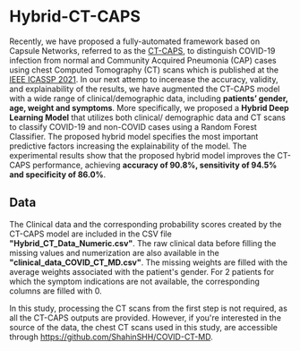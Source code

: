 # Hybrid-CT-CAPS

Recently, we have proposed a fully-automated framework
based on Capsule Networks, referred to as the <a href="https://github.com/ShahinSHH/CT-CAPS">CT-CAPS</a>, to distinguish
COVID-19 infection from normal and Community Acquired
Pneumonia (CAP) cases using chest Computed Tomography (CT)
scans which is published at the <a href="https://2021.ieeeicassp.org">IEEE ICASSP 2021</a>.
In our next attemp to incerease the accuracy, validity, and explainability of the results, we have augmented the CT-CAPS model with a wide range of clinical/demographic data, including <b>patients’ gender, age, weight and symptoms</b>. More specifically,
we proposed a <b>Hybrid Deep Learning Model</b> that utilizes both clinical/
demographic data and CT scans to classify COVID-19 and
non-COVID cases using a Random Forest Classifier. The proposed
hybrid model specifies the most important predictive factors increasing
the explainability of the model. The experimental results
show that the proposed hybrid model improves the CT-CAPS performance,
achieving <b>accuracy of 90.8%, sensitivity of 94.5% and
specificity of 86.0%</b>.

## Data
The Clinical data and the corresponding probability scores created by the CT-CAPS model are included in the CSV file <b>"Hybrid_CT_Data_Numeric.csv"</b>. The raw clinical data before filling the missing values and numerization are also available in the <b>"clinical_data_COVID_CT_MD.csv"</b>. The missing weights are filled with the average weights associated with the patient's gender. For 2 patients for which the symptom indications are not available, the corresponding columns are filled with 0. 


In this study, processing the CT scans from the first step is not required, as all the CT-CAPS outputs are provided. However, if you're interested in the source of the data, the chest CT scans used in this study, are accessible through <a href="https://github.com/ShahinSHH/COVID-CT-MD">https://github.com/ShahinSHH/COVID-CT-MD</a>.

